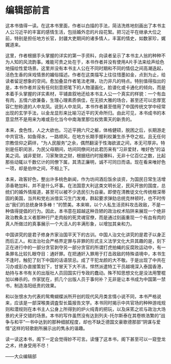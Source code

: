 # 编辑部前言

这本书值得一读。在这本书里面，作者以白描的手法，简洁洗练地刻画出了本书主人公习近平的丰富的感情生活，包括婚外恋的片段花絮。把习近平在继承大位之前，特别是担任地方长官，封疆大吏期间的诸多情人，丰富的情史，如数家珍，娓娓道来。

这里，作者根据手头掌握的详实的第一手资料，向读者呈示了本书主人翁的种种不为人知的风流韵事。难能可贵之处在于，本书作者并没有使用A片手法来绘声绘色地描绘性爱场景。这里并没有本书主人公在不同时期和不同的情侣之间高潮迭起，活色生香的床戏情景的媚俗描述。作者在这类描写上往往惜墨如金，点到为止，给读者留足想象的空间。愈加叠显作者笔法老辣，功力非凡的特点。特别值得指出的是，本书作者并没有任何刻意把笔下的人物漫画化，脸谱化或卡通化的倾向，而是本着手头掌握的详实素材，平铺直叙地还给本书主人公一个真实的样貌：一个有血有肉，五情六欲兼备，生理心理素质俱佳，在无损大雅的场合，甚至还可以忠厚宽容仁恕称道的人中龙凤。说到人中龙凤，本书作者甚至借用了中国传统文学中经常出现的玄学手法，以金龙显形来比喻习近平的天命所归。由此可见，本书成书的本意显然不是用来为难或丑化当今中南海里那位权势熏天的新贵的。

本来，食色性，人之大欲也。习近平拥六尺之躯，体格健硕，脱困之后，长期游走中共官场，如鱼得水，一路顺风，在地方长期手握利权兼生杀予夺之权。且无任何宗教信仰之羁绊，“为人民服务”之余，偶然翻滚于性海欲波之间，本无可厚非。特别是任职闵浙，为民父母期间，坊间同僚间对此君历来有“习非爱财，唯好色”的溢美之词。诚非爱财，习家聚敛之财，根据纽约时报爆料，无非十亿百亿之数，比起那些动辄以千数亿计的同僚下属，其清正廉明，诚不可同日而语。现在看来唯好色一项，却是伯仲之间，不相上下。

本来，政客好色，整出许多桃色新闻，作为坊间酒后饭余谈资，为国民日常生活增添香艳加料，并不是什么坏事。在法国意大利这类文明长足，民风开放的国度，总统们的婚外情报道，甚至可以被不少选民引为自豪。即使在清教徒文化传统根深蒂固的美国，当共和党右派借实习生门发难，群起要求弹劾总统克林顿时，也不时传出“我们的总统身体多棒！”的赞美。本来嘛，以个人私生活资料攻击政敌，不是一种值得提倡的行为。因此，本书意在超越这种丑陋的政治权术陷阱来展现一个绝非政治教条主义者那种行尸走肉般的死灵魂官僚，而是通过刻画重现一个有血有肉的真人所做过的真事展示一个大活人的丰满形象，以增加其亲和力。

中国讲究的是君子修身齐家治国平天下的古训。中国人治文化讲究的是君子以身正而后正人。和法治社会严格界定罪与非罪的形式主义法学文化大异其趣的是，刻下正在进行中的一部分贪官剥夺另一部分贪官的所谓打虎拍蝇的反腐败运动中，有一条罪名比较扎眼夺目：通奸罪。在把通奸入罪用于打击政敌的特殊语境中，本书生不逢时，触犯了刻下中国的话语禁忌。成了干犯龙颜的大不敬。于是出现了中共在习办或彭办直接策划下，甘冒天下大不讳，悍然派遣特工干员越境深入泰国香港，劫持与本书有关的出版社人员回国实行专政的蠢动。殊不知思想文化是没法用警棍加以棒杀的。作家犹在，抓几个出版人员于事何补？无非是让本书成为中国第一禁书，制造洛阳纸贵的效果。

和以张恨水为代表的鸳鸯蝴蝶派所开创的现代风月类言情小说不同，本书严格说来，应该是一部深喉类调査型长篇报告文学。本书同时揭示中共官场的种种游戏规则和潜规则在本书主人公身上所得到的炉火纯青的把玩，以及床笫之欢与政治大场景的犬牙交错的场景。本书的写作虽然没有达到列夫-托尔斯泰在其卷帙浩繁的“战争与和平”一书中达到的那种细腻程度，却也不缺乏德国文豪歌德那部“阴谋与爱情”这样的轻歌剧所展示出的隽永的谐趣。

读一读这本书，阁下一定会觉得妙不可言。读懂了这本书，阁下甚至可以一窥登龙之术，终身受用不尽！

——大众编辑部

